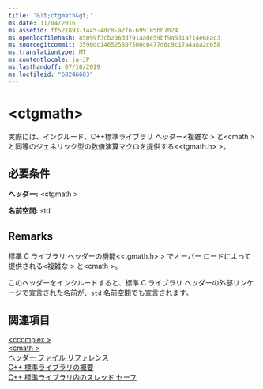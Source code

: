 ```yaml
---
title: '&lt;ctgmath&gt;'
ms.date: 11/04/2016
ms.assetid: ff521893-f445-4dc8-a2f6-699185bb7024
ms.openlocfilehash: 85099f3cb206dd791aade59bf9a531a714e68ac3
ms.sourcegitcommit: 3590dc146525807500c0477d6c9c17a4a8a2d658
ms.translationtype: MT
ms.contentlocale: ja-JP
ms.lasthandoff: 07/16/2019
ms.locfileid: "68246603"
---
```

# <a name="ltctgmathgt"></a>&lt;ctgmath&gt;

実際には、インクルード、C++標準ライブラリ ヘッダー\<複雑な > と\<cmath > と同等のジェネリック型の数値演算マクロを提供する\<<tgmath.h> >。

## <a name="requirements"></a>必要条件

**ヘッダー:** \<ctgmath >

**名前空間:** std

## <a name="remarks"></a>Remarks

標準 C ライブラリ ヘッダーの機能\<<tgmath.h> > でオーバー ロードによって提供される\<複雑な > と\<cmath >。

このヘッダーをインクルードすると、標準 C ライブラリ ヘッダーの外部リンケージで宣言された名前が、`std` 名前空間でも宣言されます。

## <a name="see-also"></a>関連項目

[\<ccomplex >](../standard-library/ccomplex.md)<br/>
[\<cmath >](../standard-library/cmath.md)<br/>
[ヘッダー ファイル リファレンス](../standard-library/cpp-standard-library-header-files.md)<br/>
[C++ 標準ライブラリの概要](../standard-library/cpp-standard-library-overview.md)<br/>
[C++ 標準ライブラリ内のスレッド セーフ](../standard-library/thread-safety-in-the-cpp-standard-library.md)<br/>
